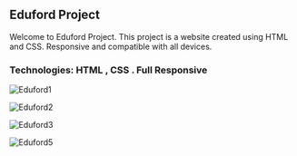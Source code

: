 <h2>Eduford Project</h2>
Welcome to Eduford Project. This project is a website created using HTML and CSS. Responsive and compatible with all devices.

<h3>Technologies: HTML , CSS . Full Responsive</h3>

![Eduford1](https://github.com/user-attachments/assets/f18d3b99-313c-418d-9ab3-daa78be9e8f6)


![Eduford2](https://github.com/user-attachments/assets/0fa79b0a-04d9-4b38-907a-98c421db7311)


![Eduford3](https://github.com/user-attachments/assets/35490683-588f-462b-bc30-33528132de0c)


![Eduford5](https://github.com/user-attachments/assets/f890e77c-ef6d-4730-8c9f-a68389ed69a4)
